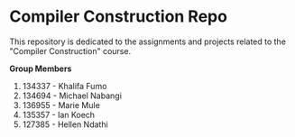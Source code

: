 # Compiler Construction Repo

This repository is dedicated to the assignments and projects related to the "Compiler Construction" course.

**Group Members**

1. 134337 - Khalifa Fumo
2. 134694 - Michael Nabangi
3. 136955 - Marie Mule
4. 135357 - Ian Koech
5. 127385 - Hellen Ndathi

